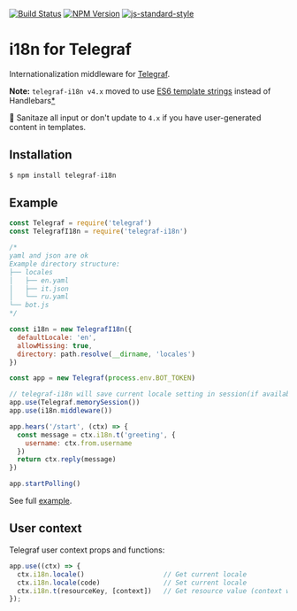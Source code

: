 [![Build Status](https://img.shields.io/travis/telegraf/telegraf-i18n.svg?branch=master&style=flat-square)](https://travis-ci.org/telegraf/telegraf-i18n)
[![NPM Version](https://img.shields.io/npm/v/telegraf-i18n.svg?style=flat-square)](https://www.npmjs.com/package/telegraf-i18n)
[![js-standard-style](https://img.shields.io/badge/code%20style-standard-brightgreen.svg?style=flat-square)](http://standardjs.com/)

# i18n for Telegraf

Internationalization middleware for [Telegraf](https://github.com/telegraf/telegraf).

**Note:** `telegraf-i18n v4.x` moved to use [ES6 template strings](https://github.com/dotcypress/compile-template) instead of Handlebars[*](https://github.com/wycats/handlebars.js/pull/1176)

🚨 Sanitaze all input or don't update to `4.x` if you have user-generated content in templates.

## Installation

```js
$ npm install telegraf-i18n
```

## Example
  
```js
const Telegraf = require('telegraf')
const TelegrafI18n = require('telegraf-i18n')

/* 
yaml and json are ok
Example directory structure:
├── locales
│   ├── en.yaml
│   ├── it.json
│   └── ru.yaml
└── bot.js
*/

const i18n = new TelegrafI18n({
  defaultLocale: 'en',
  allowMissing: true,
  directory: path.resolve(__dirname, 'locales')
})

const app = new Telegraf(process.env.BOT_TOKEN)

// telegraf-i18n will save current locale setting in session(if available)
app.use(Telegraf.memorySession())
app.use(i18n.middleware())

app.hears('/start', (ctx) => {
  const message = ctx.i18n.t('greeting', {
    username: ctx.from.username
  })
  return ctx.reply(message)
})

app.startPolling()
```

See full [example](/examples).

## User context

Telegraf user context props and functions:

```js
app.use((ctx) => {
  ctx.i18n.locale()                    // Get current locale 
  ctx.i18n.locale(code)                // Set current locale  
  ctx.i18n.t(resourceKey, [context])   // Get resource value (context will be used by Handlebars)
});
```
